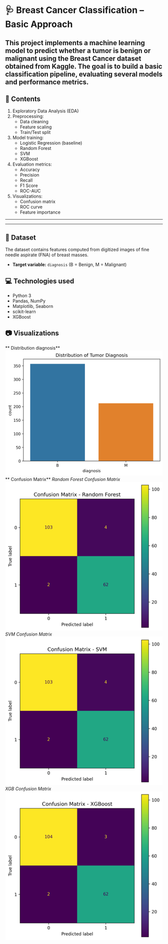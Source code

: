 # 🩺 Breast Cancer Classification – Basic Approach
This project implements a machine learning model to predict whether a tumor is benign or malignant using the Breast Cancer dataset obtained from Kaggle.
The goal is to build a basic classification pipeline, evaluating several models and performance metrics.
---
## 📌 Contents
1. Exploratory Data Analysis (EDA)  
2. Preprocessing:  
   - Data cleaning  
   - Feature scaling  
   - Train/Test split  
3. Model training:  
   - Logistic Regression (baseline)  
   - Random Forest  
   - SVM  
   - XGBoost  
4. Evaluation metrics:  
   - Accuracy  
   - Precision  
   - Recall  
   - F1 Score  
   - ROC-AUC  
5. Visualizations:  
   - Confusion matrix  
   - ROC curve  
   - Feature importance  

---
---

## 📂 Dataset
The dataset contains features computed from digitized images of fine needle aspirate (FNA) of breast masses.

- **Target variable:** `diagnosis` (B = Benign, M = Malignant)
## 💻 Technologies used
- Python 3  
- Pandas, NumPy  
- Matplotlib, Seaborn  
- scikit-learn  
- XGBoost
## 📷 Visualizations
** Distribution diagnosis**
![distribution_diagnosis](images/distribution_diagnosis.png)
** Confusion Matrix**
*Random Forest Confusion Matrix*
![confusion_matrix_rf](images/confusion_matrix_rf.png)
*SVM Confusion Matrix*
![confusion_matrix_svm](images/confusion_matrix_svm.png)
*XGB Confusion Matrix*
![confusion_matrix_xgb](images/confusion_matrix_xgboost.png)
